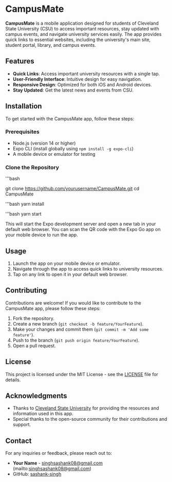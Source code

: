 # CampusMate

**CampusMate** is a mobile application designed for students of Cleveland State University (CSU) to access important resources, stay updated with campus events, and navigate university services easily. The app provides quick links to essential websites, including the university's main site, student portal, library, and campus events.

## Features

- **Quick Links**: Access important university resources with a single tap.
- **User-Friendly Interface**: Intuitive design for easy navigation.
- **Responsive Design**: Optimized for both iOS and Android devices.
- **Stay Updated**: Get the latest news and events from CSU.

## Installation

To get started with the CampusMate app, follow these steps:

### Prerequisites

- Node.js (version 14 or higher)
- Expo CLI (install globally using `npm install -g expo-cli`)
- A mobile device or emulator for testing

### Clone the Repository

'''bash

git clone https://github.com/yourusername/CampusMate.git
cd CampusMate

'''bash
yarn install


'''bash
yarn start


This will start the Expo development server and open a new tab in your default web browser. You can scan the QR code with the Expo Go app on your mobile device to run the app.

## Usage

1. Launch the app on your mobile device or emulator.
2. Navigate through the app to access quick links to university resources.
3. Tap on any link to open it in your default web browser.

## Contributing

Contributions are welcome! If you would like to contribute to the CampusMate app, please follow these steps:

1. Fork the repository.
2. Create a new branch (`git checkout -b feature/YourFeature`).
3. Make your changes and commit them (`git commit -m 'Add some feature'`).
4. Push to the branch (`git push origin feature/YourFeature`).
5. Open a pull request.

## License

This project is licensed under the MIT License - see the [LICENSE](LICENSE) file for details.

## Acknowledgments

- Thanks to [Cleveland State University](https://www.csuohio.edu) for providing the resources and information used in this app.
- Special thanks to the open-source community for their contributions and support.

## Contact

For any inquiries or feedback, please reach out to:

- **Your Name** - singhsashank08@gmail.com (mailto:singhsashank08@gmail.com)
- GitHub: [sashank-singh](github.com/sashank-singh)
